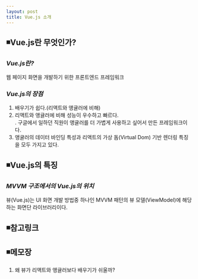 ```yaml
---
layout: post
title: Vue.js 소개
---
```

## ◾Vue.js란 무엇인가?

### ***Vue.js란?***
웹 페이지 화면을 개발하기 위한 프론트엔드 프레임워크

### ***Vue.js의 장점***
1. 배우기가 쉽다.(리액트와 앵귤러에 비해)  
2. 리액트와 앵귤러에 비해 성능이 우수하고 빠르다.  
  . 구글에서 일하던 직원이 앵귤러를 더 가볍게 사용하고 싶어서 만든 프레임워크이다.  
3. 앵귤러의 데이터 바인딩 특성과 리액트의 가상 돔(Virtual Dom) 기반 렌더링 특징을 모두 가지고 있다.    

## ◾Vue.js의 특징

### ***MVVM 구조에서의 Vue.js의 위치***
뷰(Vue.js)는 UI 화면 개발 방법중 하나인 MVVM 패턴의 뷰 모델(ViewModel)에 해당하는 화면단 라이브러리이다.  




## ◾참고링크

## ◾메모장
1. 왜 뷰가 리액트와 앵귤러보다 배우기가 쉬울까?
